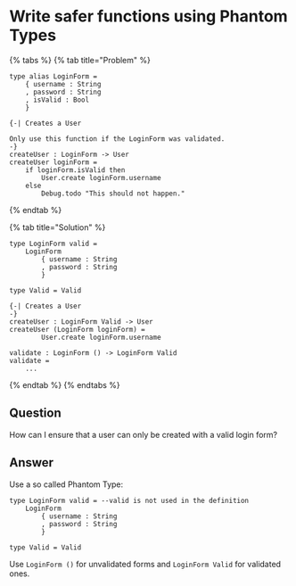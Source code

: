 # Write safer functions using Phantom Types

{% tabs %}
{% tab title="Problem" %}
```text
type alias LoginForm =
    { username : String
    , password : String
    , isValid : Bool
    }

{-| Creates a User

Only use this function if the LoginForm was validated.
-}
createUser : LoginForm -> User
createUser loginForm =
    if loginForm.isValid then
        User.create loginForm.username
    else
        Debug.todo "This should not happen."
```
{% endtab %}

{% tab title="Solution" %}
```text
type LoginForm valid =
    LoginForm
        { username : String
        , password : String
        }

type Valid = Valid

{-| Creates a User
-}
createUser : LoginForm Valid -> User
createUser (LoginForm loginForm) =
        User.create loginForm.username
        
validate : LoginForm () -> LoginForm Valid
validate =
    ...
```
{% endtab %}
{% endtabs %}

## Question

How can I  ensure that a user can only be created with a valid login form?

## Answer

Use a so called Phantom Type:

```text
type LoginForm valid = --valid is not used in the definition
    LoginForm
        { username : String
        , password : String
        }
        
type Valid = Valid
```

Use `LoginForm ()` for unvalidated forms and `LoginForm Valid` for validated ones.







